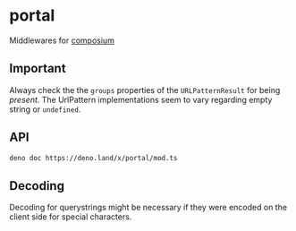 # portal

Middlewares for [composium](https://github.com/Zaubrik/composium)

## Important

Always check the the `groups` properties of the `URLPatternResult` for being
_present_. The UrlPattern implementations seem to vary regarding empty string or
`undefined`.

## API

```bash
deno doc https://deno.land/x/portal/mod.ts
```

## Decoding

Decoding for querystrings might be necessary if they were encoded on the client
side for special characters.
